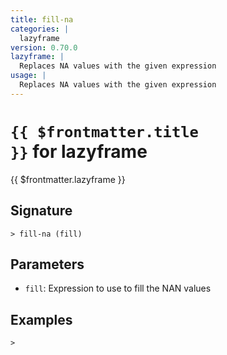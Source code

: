 ```yaml
---
title: fill-na
categories: |
  lazyframe
version: 0.70.0
lazyframe: |
  Replaces NA values with the given expression
usage: |
  Replaces NA values with the given expression
---
```


# <code>{{ $frontmatter.title }}</code> for lazyframe

<div class='command-title'>{{ $frontmatter.lazyframe }}</div>

## Signature

```> fill-na (fill)```

## Parameters

 -  `fill`: Expression to use to fill the NAN values

## Examples


```shell
>
```
